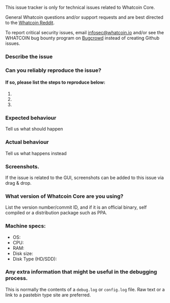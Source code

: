<!--- Remove sections that do not apply -->

This issue tracker is only for technical issues related to Whatcoin Core.

General Whatcoin questions and/or support requests and are best directed to the [Whatcoin Reddit](https://www.reddit.com/r/whatcoin/).

To report critical security issues, email infosec@whatcoin.io and/or see the WHATCOIN bug bounty program on [Bugcrowd](https://bugcrowd.com/whatcoindigitalcash) instead of creating Github issues.

### Describe the issue

### Can you reliably reproduce the issue?
#### If so, please list the steps to reproduce below:
1.
2.
3.

### Expected behaviour
Tell us what should happen

### Actual behaviour
Tell us what happens instead

### Screenshots.
If the issue is related to the GUI, screenshots can be added to this issue via drag & drop.

### What version of Whatcoin Core are you using?
List the version number/commit ID, and if it is an official binary, self compiled or a distribution package such as PPA.

### Machine specs:
- OS:
- CPU:
- RAM:
- Disk size:
- Disk Type (HD/SDD):

### Any extra information that might be useful in the debugging process.
This is normally the contents of a `debug.log` or `config.log` file. Raw text or a link to a pastebin type site are preferred.

